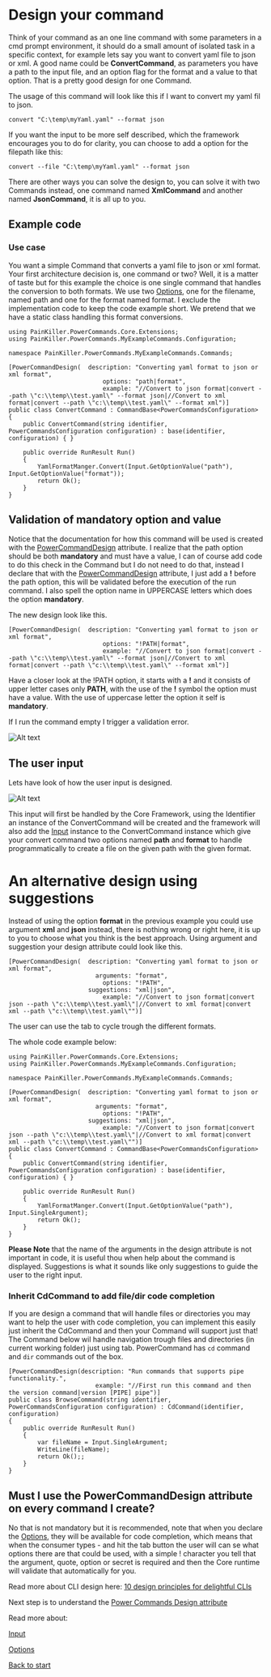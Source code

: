 # Design your command

Think of your command as an one line command with some parameters in a cmd prompt environment, it should do a small amount of isolated task in a specific context, for example lets say you want to convert yaml file to json or xml. A good name could be **ConvertCommand**, as parameters you have a path to the input file, and an option flag for the format and a value to that option. That is a pretty good design for one Command. 
 
 The usage of this command will look like this if I want to convert my yaml fil to json.

```convert "C:\temp\myYaml.yaml" --format json```

If you want the input to be more self described, which the framework encourages you to do for clarity, you can choose to add a option for the filepath like this:

```convert --file "C:\temp\myYaml.yaml" --format json```
 
There are other ways you can solve the design to, you can solve it with two Commands instead, one command named **XmlCommand** and another named **JsonCommand**, it is all up to you.

## Example code
### Use case
You want a simple Command that converts a yaml file to json or xml format. Your first architecture decision is, one command or two? Well, it is a matter of taste but for this example the choice is one single command that handles the conversion to both formats. We use two [Options](Options.md), one for the filename, named path and one for the format named format. I exclude the implementation code to keep the code example short. We pretend that we have a static class handling this format conversions.

```
using PainKiller.PowerCommands.Core.Extensions;
using PainKiller.PowerCommands.MyExampleCommands.Configuration;

namespace PainKiller.PowerCommands.MyExampleCommands.Commands;

[PowerCommandDesign(  description: "Converting yaml format to json or xml format",
                          options: "path|format",
                          example: "//Convert to json format|convert --path \"c:\\temp\\test.yaml\" --format json|//Convert to xml format|convert --path \"c:\\temp\\test.yaml\" --format xml")]
public class ConvertCommand : CommandBase<PowerCommandsConfiguration>
{
    public ConvertCommand(string identifier, PowerCommandsConfiguration configuration) : base(identifier, configuration) { }

    public override RunResult Run()
    {
        YamlFormatManger.Convert(Input.GetOptionValue("path"), Input.GetOptionValue("format"));
        return Ok();
    }
}
```
## Validation of mandatory option and value
Notice that the documentation for how this command will be used is created with the [PowerCommandDesign](PowerCommandDesignAttribute.md) attribute. I realize that the path option should be both **mandatory** and must have a value, I can of course add code to do this check in the Command but I do not need to do that, instead I declare that with the [PowerCommandDesign](PowerCommandDesignAttribute.md) attribute, I just add a **!** before the path option, this will be validated before the execution of the run command. I also spell the option name in UPPERCASE letters which does the option **mandatory**.

The new design look like this.
```
[PowerCommandDesign(  description: "Converting yaml format to json or xml format",
                          options: "!PATH|format",
                          example: "//Convert to json format|convert --path \"c:\\temp\\test.yaml\" --format json|//Convert to xml format|convert --path \"c:\\temp\\test.yaml\" --format xml")]
```                     
Have a closer look at the !PATH option, it starts with a **!** and it consists of upper letter cases only **PATH**, with the use of the **!** symbol the option must have a value. With the use of uppercase letter the option it self is **mandatory**.  

If I run the command empty I trigger a validation error.

![Alt text](images/convert_validation_error.png?raw=true "Describe convert command")

## The user input
Lets have look of how the user input is designed.

![Alt text](images/Command_line_input_convert.png?raw=true "Describe convert command")

This input will first be handled by the Core Framework, using the Identifier an instance of the ConvertCommand will be created and the framework will also add the [Input](Input.md) instance to the ConvertCommand instance which give your convert command two options named **path** and **format** to handle programmatically to create a file on the given path with the given format.

# An alternative design using suggestions
Instead of using the option **format** in the previous example you could use argument **xml** and **json** instead, there is nothing wrong or right here, it is up to you to choose what you think is the best approach.
Using argument and suggestion your design attribute could look like this.

```
[PowerCommandDesign(  description: "Converting yaml format to json or xml format",
                        arguments: "format",
                          options: "!PATH",
                      suggestions: "xml|json",
                          example: "//Convert to json format|convert json --path \"c:\\temp\\test.yaml\"|//Convert to xml format|convert xml --path \"c:\\temp\\test.yaml\"")]
```
The user can use the tab to cycle trough the different formats.

The whole code example below:
```
using PainKiller.PowerCommands.Core.Extensions;
using PainKiller.PowerCommands.MyExampleCommands.Configuration;

namespace PainKiller.PowerCommands.MyExampleCommands.Commands;

[PowerCommandDesign(  description: "Converting yaml format to json or xml format",
                        arguments: "format",
                          options: "!PATH",
                      suggestions: "xml|json",
                          example: "//Convert to json format|convert json --path \"c:\\temp\\test.yaml\"|//Convert to xml format|convert xml --path \"c:\\temp\\test.yaml\"")]
public class ConvertCommand : CommandBase<PowerCommandsConfiguration>
{
    public ConvertCommand(string identifier, PowerCommandsConfiguration configuration) : base(identifier, configuration) { }

    public override RunResult Run()
    {
        YamlFormatManger.Convert(Input.GetOptionValue("path"), Input.SingleArgument);
        return Ok();
    }
}
```
**Please Note** that the name of the arguments in the design attribute is not important in code, it is useful thou when help about the command is displayed. Suggestions is what it sounds like only suggestions to guide the user to the right input.

### Inherit CdCommand to add file/dir code completion
If you are design a command that will handle files or directories you may want to help the user with code completion, you can implement this easily just inherit the CdCommand and then your Command will support just that!
The Command below wil handle navigation trough files and directories (in current working folder) just using tab. PowerCommand has `cd` command and `dir` commands out of the box.
```
[PowerCommandDesign(description: "Run commands that supports pipe functionality.",
                        example: "//First run this command and then the version command|version [PIPE] pipe")]
public class BrowseCommand(string identifier, PowerCommandsConfiguration configuration) : CdCommand(identifier, configuration)
{
    public override RunResult Run()
    {
        var fileName = Input.SingleArgument;
        WriteLine(fileName);
        return Ok();;
    }
}
```

## Must I use the PowerCommandDesign attribute on every command I create?
No that is not mandatory but it is recommended, note that when you declare the [Options](Options.md), they will be available for code completion, which means that when the consumer types - and hit the tab button the user will can se what options there are that could be used, with a simple ! character you tell that the argument, quote, option or secret is required and then the Core runtime will validate that automatically for you.

Read more about CLI design here: [10 design principles for delightful CLIs](https://blog.developer.atlassian.com/10-design-principles-for-delightful-clis/)

Next step is to understand the [Power Commands Design attribute](PowerCommandDesignAttribute.md)



Read more about:

[Input](Input.md)

[Options](Options.md)

[Back to start](https://github.com/PowerCommands/PowerCommands2022/blob/main/Docs/README.md)